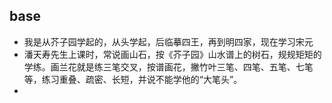 ## base

- 我是从芥子园学起的，从头学起，后临摹四王，再到明四家，现在学习宋元
- 潘天寿先生上课时，常说画山石，按《芥子园》山水谱上的树石，规规矩矩的学练。画兰花就是练三笔交叉，按谱画花，撇竹叶三笔、四笔、五笔、七笔等，练习重叠、疏密、长短，并说不能学他的“大笔头”。
- 
